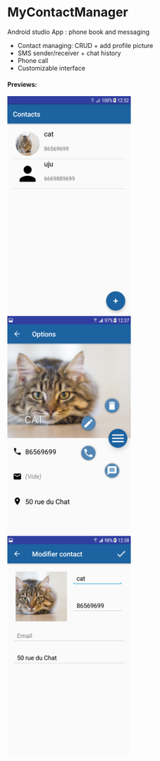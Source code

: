 # MyContactManager
Android studio App : phone book and messaging

- Contact managing: CRUD + add profile picture
- SMS sender/receiver + chat history
- Phone call
- Customizable interface

<h4>Previews:</h4>

<p>
    <img align="left" src="https://github.com/hivian/MyContactManager/blob/master/list_screen.png" width="280">
    <img align="left" src="https://github.com/hivian/MyContactManager/blob/master/info_screen.png" width="280">
    <img align="left" src="https://github.com/hivian/MyContactManager/blob/master/edit_screen.png" width="280">
</p>

